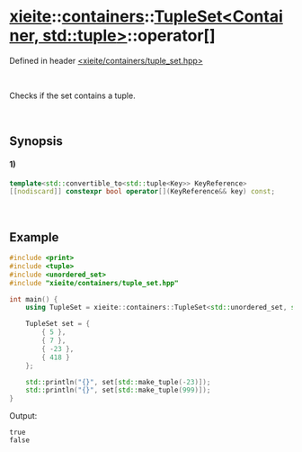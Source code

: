 # [xieite](../../../../../../xieite.md)\:\:[containers](../../../../../../containers.md)\:\:[TupleSet<Container, std::tuple<Key>>](../../../../tuple_set.md)\:\:operator\[\]
Defined in header [<xieite/containers/tuple_set.hpp>](../../../../../../../include/xieite/containers/tuple_set.hpp)

&nbsp;

Checks if the set contains a tuple.

&nbsp;

## Synopsis
#### 1)
```cpp
template<std::convertible_to<std::tuple<Key>> KeyReference>
[[nodiscard]] constexpr bool operator[](KeyReference&& key) const;
```

&nbsp;

## Example
```cpp
#include <print>
#include <tuple>
#include <unordered_set>
#include "xieite/containers/tuple_set.hpp"

int main() {
    using TupleSet = xieite::containers::TupleSet<std::unordered_set, std::tuple<int>>;

    TupleSet set = {
        { 5 },
        { 7 },
        { -23 },
        { 418 }
    };

    std::println("{}", set[std::make_tuple(-23)]);
    std::println("{}", set[std::make_tuple(999)]);
}
```
Output:
```
true
false
```
